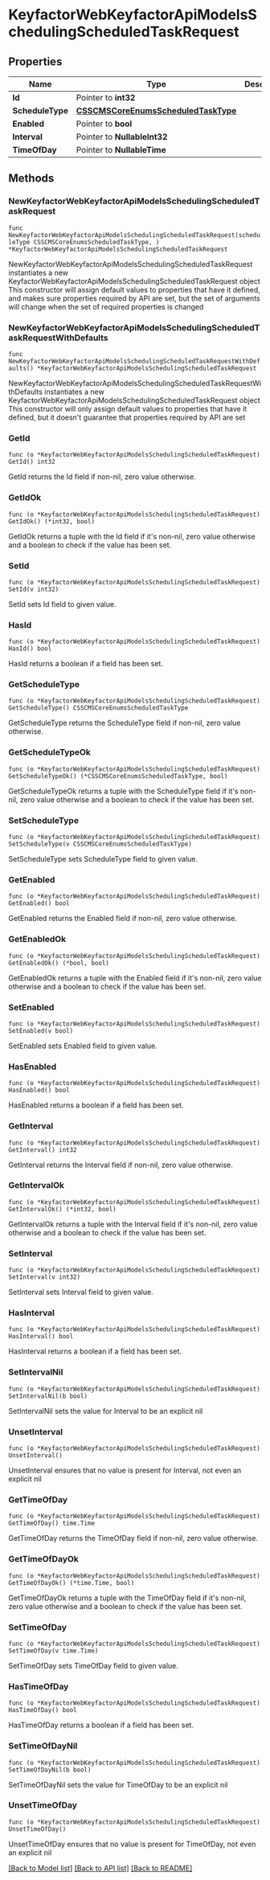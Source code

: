 # KeyfactorWebKeyfactorApiModelsSchedulingScheduledTaskRequest

## Properties

Name | Type | Description | Notes
------------ | ------------- | ------------- | -------------
**Id** | Pointer to **int32** |  | [optional] 
**ScheduleType** | [**CSSCMSCoreEnumsScheduledTaskType**](CSSCMSCoreEnumsScheduledTaskType.md) |  | 
**Enabled** | Pointer to **bool** |  | [optional] 
**Interval** | Pointer to **NullableInt32** |  | [optional] 
**TimeOfDay** | Pointer to **NullableTime** |  | [optional] 

## Methods

### NewKeyfactorWebKeyfactorApiModelsSchedulingScheduledTaskRequest

`func NewKeyfactorWebKeyfactorApiModelsSchedulingScheduledTaskRequest(scheduleType CSSCMSCoreEnumsScheduledTaskType, ) *KeyfactorWebKeyfactorApiModelsSchedulingScheduledTaskRequest`

NewKeyfactorWebKeyfactorApiModelsSchedulingScheduledTaskRequest instantiates a new KeyfactorWebKeyfactorApiModelsSchedulingScheduledTaskRequest object
This constructor will assign default values to properties that have it defined,
and makes sure properties required by API are set, but the set of arguments
will change when the set of required properties is changed

### NewKeyfactorWebKeyfactorApiModelsSchedulingScheduledTaskRequestWithDefaults

`func NewKeyfactorWebKeyfactorApiModelsSchedulingScheduledTaskRequestWithDefaults() *KeyfactorWebKeyfactorApiModelsSchedulingScheduledTaskRequest`

NewKeyfactorWebKeyfactorApiModelsSchedulingScheduledTaskRequestWithDefaults instantiates a new KeyfactorWebKeyfactorApiModelsSchedulingScheduledTaskRequest object
This constructor will only assign default values to properties that have it defined,
but it doesn't guarantee that properties required by API are set

### GetId

`func (o *KeyfactorWebKeyfactorApiModelsSchedulingScheduledTaskRequest) GetId() int32`

GetId returns the Id field if non-nil, zero value otherwise.

### GetIdOk

`func (o *KeyfactorWebKeyfactorApiModelsSchedulingScheduledTaskRequest) GetIdOk() (*int32, bool)`

GetIdOk returns a tuple with the Id field if it's non-nil, zero value otherwise
and a boolean to check if the value has been set.

### SetId

`func (o *KeyfactorWebKeyfactorApiModelsSchedulingScheduledTaskRequest) SetId(v int32)`

SetId sets Id field to given value.

### HasId

`func (o *KeyfactorWebKeyfactorApiModelsSchedulingScheduledTaskRequest) HasId() bool`

HasId returns a boolean if a field has been set.

### GetScheduleType

`func (o *KeyfactorWebKeyfactorApiModelsSchedulingScheduledTaskRequest) GetScheduleType() CSSCMSCoreEnumsScheduledTaskType`

GetScheduleType returns the ScheduleType field if non-nil, zero value otherwise.

### GetScheduleTypeOk

`func (o *KeyfactorWebKeyfactorApiModelsSchedulingScheduledTaskRequest) GetScheduleTypeOk() (*CSSCMSCoreEnumsScheduledTaskType, bool)`

GetScheduleTypeOk returns a tuple with the ScheduleType field if it's non-nil, zero value otherwise
and a boolean to check if the value has been set.

### SetScheduleType

`func (o *KeyfactorWebKeyfactorApiModelsSchedulingScheduledTaskRequest) SetScheduleType(v CSSCMSCoreEnumsScheduledTaskType)`

SetScheduleType sets ScheduleType field to given value.


### GetEnabled

`func (o *KeyfactorWebKeyfactorApiModelsSchedulingScheduledTaskRequest) GetEnabled() bool`

GetEnabled returns the Enabled field if non-nil, zero value otherwise.

### GetEnabledOk

`func (o *KeyfactorWebKeyfactorApiModelsSchedulingScheduledTaskRequest) GetEnabledOk() (*bool, bool)`

GetEnabledOk returns a tuple with the Enabled field if it's non-nil, zero value otherwise
and a boolean to check if the value has been set.

### SetEnabled

`func (o *KeyfactorWebKeyfactorApiModelsSchedulingScheduledTaskRequest) SetEnabled(v bool)`

SetEnabled sets Enabled field to given value.

### HasEnabled

`func (o *KeyfactorWebKeyfactorApiModelsSchedulingScheduledTaskRequest) HasEnabled() bool`

HasEnabled returns a boolean if a field has been set.

### GetInterval

`func (o *KeyfactorWebKeyfactorApiModelsSchedulingScheduledTaskRequest) GetInterval() int32`

GetInterval returns the Interval field if non-nil, zero value otherwise.

### GetIntervalOk

`func (o *KeyfactorWebKeyfactorApiModelsSchedulingScheduledTaskRequest) GetIntervalOk() (*int32, bool)`

GetIntervalOk returns a tuple with the Interval field if it's non-nil, zero value otherwise
and a boolean to check if the value has been set.

### SetInterval

`func (o *KeyfactorWebKeyfactorApiModelsSchedulingScheduledTaskRequest) SetInterval(v int32)`

SetInterval sets Interval field to given value.

### HasInterval

`func (o *KeyfactorWebKeyfactorApiModelsSchedulingScheduledTaskRequest) HasInterval() bool`

HasInterval returns a boolean if a field has been set.

### SetIntervalNil

`func (o *KeyfactorWebKeyfactorApiModelsSchedulingScheduledTaskRequest) SetIntervalNil(b bool)`

 SetIntervalNil sets the value for Interval to be an explicit nil

### UnsetInterval
`func (o *KeyfactorWebKeyfactorApiModelsSchedulingScheduledTaskRequest) UnsetInterval()`

UnsetInterval ensures that no value is present for Interval, not even an explicit nil
### GetTimeOfDay

`func (o *KeyfactorWebKeyfactorApiModelsSchedulingScheduledTaskRequest) GetTimeOfDay() time.Time`

GetTimeOfDay returns the TimeOfDay field if non-nil, zero value otherwise.

### GetTimeOfDayOk

`func (o *KeyfactorWebKeyfactorApiModelsSchedulingScheduledTaskRequest) GetTimeOfDayOk() (*time.Time, bool)`

GetTimeOfDayOk returns a tuple with the TimeOfDay field if it's non-nil, zero value otherwise
and a boolean to check if the value has been set.

### SetTimeOfDay

`func (o *KeyfactorWebKeyfactorApiModelsSchedulingScheduledTaskRequest) SetTimeOfDay(v time.Time)`

SetTimeOfDay sets TimeOfDay field to given value.

### HasTimeOfDay

`func (o *KeyfactorWebKeyfactorApiModelsSchedulingScheduledTaskRequest) HasTimeOfDay() bool`

HasTimeOfDay returns a boolean if a field has been set.

### SetTimeOfDayNil

`func (o *KeyfactorWebKeyfactorApiModelsSchedulingScheduledTaskRequest) SetTimeOfDayNil(b bool)`

 SetTimeOfDayNil sets the value for TimeOfDay to be an explicit nil

### UnsetTimeOfDay
`func (o *KeyfactorWebKeyfactorApiModelsSchedulingScheduledTaskRequest) UnsetTimeOfDay()`

UnsetTimeOfDay ensures that no value is present for TimeOfDay, not even an explicit nil

[[Back to Model list]](../README.md#documentation-for-models) [[Back to API list]](../README.md#documentation-for-api-endpoints) [[Back to README]](../README.md)



